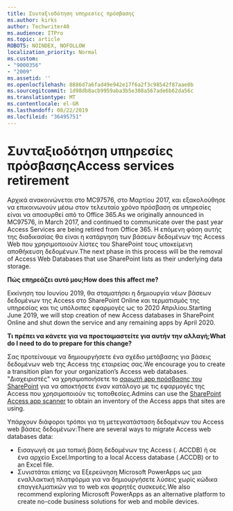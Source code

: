 ```yaml
---
title: Συνταξιοδότηση υπηρεσίες πρόσβασης
ms.author: kirks
author: Techwriter40
ms.audience: ITPro
ms.topic: article
ROBOTS: NOINDEX, NOFOLLOW
localization_priority: Normal
ms.custom:
- "9000356"
- "2009"
ms.assetid: ''
ms.openlocfilehash: 8886d7a6fad49e942e17f6a2f3c98542f87aae0b
ms.sourcegitcommit: 1d98db8acb9959aba3b5e308a567ade6b62da56c
ms.translationtype: MT
ms.contentlocale: el-GR
ms.lasthandoff: 08/22/2019
ms.locfileid: "36495751"
---
```

# <a name="access-services-retirement"></a><span data-ttu-id="f99c4-102">Συνταξιοδότηση υπηρεσίες πρόσβασης</span><span class="sxs-lookup"><span data-stu-id="f99c4-102">Access services retirement</span></span>

<span data-ttu-id="f99c4-103">Αρχικά ανακοινώνεται στο MC97576, στο Μαρτίου 2017, και εξακολούθησε να επικοινωνούν μέσω στον τελευταίο χρόνο πρόσβαση σε υπηρεσίες είναι να αποσυρθεί από το Office 365.</span><span class="sxs-lookup"><span data-stu-id="f99c4-103">As we originally announced in MC97576, in March 2017, and continued to communicate over the past year Access Services are being retired from Office 365.</span></span> <span data-ttu-id="f99c4-104">Η επόμενη φάση αυτής της διαδικασίας θα είναι η κατάργηση των βάσεων δεδομένων της Access Web που χρησιμοποιούν λίστες του SharePoint τους υποκείμενη αποθήκευση δεδομένων.</span><span class="sxs-lookup"><span data-stu-id="f99c4-104">The next phase in this process will be the removal of Access Web Databases that use SharePoint lists as their underlying data storage.</span></span>

<span data-ttu-id="f99c4-105">**Πώς επηρεάζει αυτό μου;**</span><span class="sxs-lookup"><span data-stu-id="f99c4-105">**How does this affect me?**</span></span>

<span data-ttu-id="f99c4-106">Εκκίνηση του Ιουνίου 2019, θα σταματήσει η δημιουργία νέων βάσεων δεδομένων της Access στο SharePoint Online και τερματισμός της υπηρεσίας και τις υπόλοιπες εφαρμογές ως το 2020 Απριλίου.</span><span class="sxs-lookup"><span data-stu-id="f99c4-106">Starting June 2019, we will stop creation of new Access databases in SharePoint Online and shut down the service and any remaining apps by April 2020.</span></span>

<span data-ttu-id="f99c4-107">**Τι πρέπει να κάνετε για να προετοιμαστείτε για αυτήν την αλλαγή;**</span><span class="sxs-lookup"><span data-stu-id="f99c4-107">**What do I need to do to prepare for this change?**</span></span>

<span data-ttu-id="f99c4-108">Σας προτείνουμε να δημιουργήσετε ένα σχέδιο μετάβασης για βάσεις δεδομένων web της Access της εταιρείας σας.</span><span class="sxs-lookup"><span data-stu-id="f99c4-108">We encourage you to create a transition plan for your organization’s Access web databases.</span></span> <span data-ttu-id="f99c4-109">"Διαχειριστές" να χρησιμοποιήσετε το [σαρωτή app πρόσβασης του SharePoint](https://github.com/SharePoint/PnP-Tools/tree/master/Solutions/SharePoint.AccessApp.Scanner) για να αποκτήσετε έναν κατάλογο με τις εφαρμογές της Access που χρησιμοποιούν τις τοποθεσίες.</span><span class="sxs-lookup"><span data-stu-id="f99c4-109">Admins can use the [SharePoint Access app scanner](https://github.com/SharePoint/PnP-Tools/tree/master/Solutions/SharePoint.AccessApp.Scanner) to obtain an inventory of the Access apps that sites are using.</span></span>

<span data-ttu-id="f99c4-110">Υπάρχουν διάφοροι τρόποι για τη μετεγκατάσταση δεδομένων του Access web βάσεις δεδομένων:</span><span class="sxs-lookup"><span data-stu-id="f99c4-110">There are several ways to migrate Access web databases data:</span></span>

- <span data-ttu-id="f99c4-111">Εισαγωγή σε μια τοπική βάση δεδομένων της Access (. ACCDB) ή σε ένα αρχείο Excel.</span><span class="sxs-lookup"><span data-stu-id="f99c4-111">Importing to a local Access database (.ACCDB) or to an Excel file.</span></span>
- <span data-ttu-id="f99c4-112">Συνιστάται επίσης να Εξερεύνηση Microsoft PowerApps ως μια εναλλακτική πλατφόρμα για να δημιουργήσετε λύσεις χωρίς κώδικα επαγγελματικών για το web και φορητές συσκευές.</span><span class="sxs-lookup"><span data-stu-id="f99c4-112">We also recommend exploring Microsoft PowerApps as an alternative platform to create no-code business solutions for web and mobile devices.</span></span>